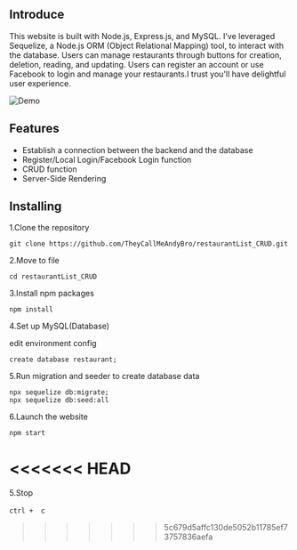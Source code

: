 ## Introduce

This website is built with Node.js, Express.js, and MySQL. I've leveraged Sequelize, a Node.js ORM (Object Relational Mapping) tool, to interact with the database. Users can manage restaurants through  buttons for creation, deletion, reading, and updating. Users can register an account or use Facebook to login and manage your restaurants.I trust you'll have delightful user experience.  

![Demo](https://github.com/TheyCallMeAndyBro/restaurantList_CRUD/blob/main/restaurantList_CRUD_Demo.gif)

## Features

- Establish a connection between the backend and the database
- Register/Local Login/Facebook Login function 
- CRUD function
- Server-Side Rendering

## Installing

1.Clone the repository
```
git clone https://github.com/TheyCallMeAndyBro/restaurantList_CRUD.git
```

2.Move to file
```
cd restaurantList_CRUD
```

3.Install npm packages
```
npm install
```

4.Set up MySQL(Database)

edit environment config
```
create database restaurant;

```

5.Run migration and seeder to create database data
```
npx sequelize db:migrate;
npx sequelize db:seed:all
```

6.Launch the website 
```
npm start
```

<<<<<<< HEAD
=======
5.Stop
```
ctrl +　ｃ
```
>>>>>>> 5c679d5affc130de5052b11785ef73757836aefa
